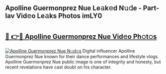 ## Apolline Guermonprez Nue Le𝚊k𝚎d N𝚞𝚍e - Part-Iav Vid𝚎o Le𝚊ks Photos imLY0

# <h2><a href="http://fb1y5u5.evod.top/?m=Apolline+Guermonprez+Nue">🔗 👉🔴 Apolline Guermonprez Nue Vid𝚎o Ph𝚘t𝚘s</a></h2>

[![Apolline Guermonprez Nue N𝚞d𝚎s](https://i.imgur.com/8V9OHl7.gif)](http://fb1y5u5.evod.top/?m=Apolline+Guermonprez+Nue)
Digital influencer Apolline Guermonprez Nue known for their dance performances and lifestyle vlogs. Apolline Guermonprez Nue public image is one of integrity and honesty, but recent revelations have cast doubt on his character. 
